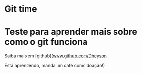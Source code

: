 # Git time

# Teste para aprender mais sobre como o git funciona

Saiba mais em [github](www.github.com/Dheyson

Está aprendendo, manda um café como doação!)
